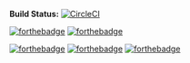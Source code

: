 
**Build Status:** 
[![CircleCI](https://circleci.com/gh/Mill-Creek-First-Robotics/steel-talons-2019/tree/master.svg?style=svg)](https://circleci.com/gh/Mill-Creek-First-Robotics/steel-talons-2019/tree/master)

[![forthebadge](https://forthebadge.com/images/badges/made-with-java.svg)](https://forthebadge.com) [![forthebadge](https://forthebadge.com/images/badges/built-with-science.svg)](https://forthebadge.com)

[![forthebadge](https://forthebadge.com/images/badges/as-seen-on-tv.svg)](https://forthebadge.com)
[![forthebadge](https://forthebadge.com/images/badges/contains-technical-debt.svg)](https://forthebadge.com)
[![forthebadge](https://forthebadge.com/images/badges/powered-by-water.svg)](https://forthebadge.com)
